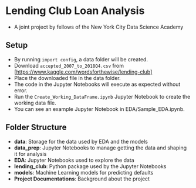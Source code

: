 # Lending Club Loan Analysis

- A joint project by fellows of the New York City Data Science Academy

## Setup
- By running `import config`, a data folder will be created.
- Download `accepted_2007_to_2018Q4.csv` from [https://www.kaggle.com/wordsforthewise/lending-club]
- Place the downloaded file in the data folder.
- The code in the Jupyter Notebooks will execute as expected without error.
- Run the `Create_Working_DataFrame.ipynb` Jupyter Notebook to create the working data file.
- You can see an example Jupyter Notebook in EDA/Sample_EDA.ipynb.

## Folder Structure
- **data**: Storage for the data used by EDA and the models
- **data_prep**: Jupyter Notebooks to manage getting the data and shaping it for analysis
- **EDA**: Jupyter Notebooks used to explore the data
- **lending_club**: Python package used by the Jupyter Notebooks
- **models**: Machine Learning models for predicting defaults
- **Project Documentations**: Background about the project